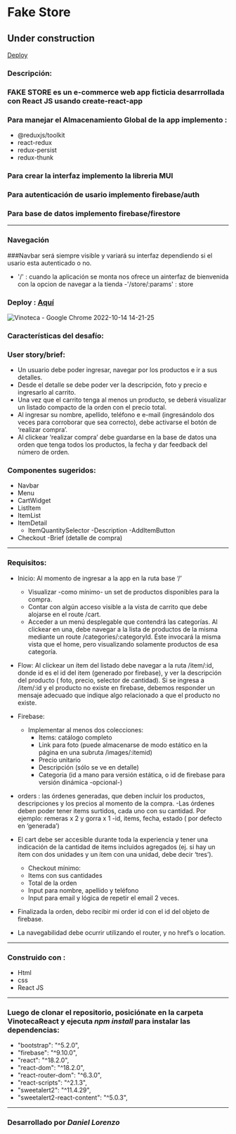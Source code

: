 # Fake Store

## Under construction
[Deploy][Deploy]

[deploy]:https://precious-caramel-78198c.netlify.app/


### Descripción:

### FAKE STORE es un e-commerce web app ficticia desarrrollada con React JS usando create-react-app

### Para manejar el Almacenamiento Global de la app implemento :  
- @reduxjs/toolkit
- react-redux
- redux-persist
- redux-thunk

### Para crear la interfaz implemento la libreria MUI 

### Para autenticación de usario implemento firebase/auth   

### Para base de datos implemento firebase/firestore

---

### Navegación

###Navbar será siempre visible y variará su interfaz dependiendo si el usario esta autenticado o no.

- '/' : cuando la aplicación se monta nos ofrece un ainterfaz de bienvenida con la opcion de navegar a la tienda
-'/store/:params' : store 
### Deploy : [Aquí](https://coruscating-figolla-d9c79f.netlify.app/)

![Vinoteca - Google Chrome 2022-10-14 14-21-25](https://user-images.githubusercontent.com/103971385/195919276-b838614c-c749-417f-9063-a011c7aadc15.gif)

### Características del desafío:

### User story/brief:

- Un usuario debe poder ingresar, navegar por los productos e ir a sus detalles.
- Desde el detalle se debe poder ver la descripción, foto y precio e ingresarlo al carrito.
- Una vez que el carrito tenga al menos un producto, se deberá visualizar un listado compacto de la orden con el precio total.
- Al ingresar su nombre, apellido, teléfono e e-mail (ingresándolo dos veces para corroborar que sea correcto), debe activarse el botón de ‘realizar compra’.
- Al clickear ‘realizar compra’ debe guardarse en la base de datos una orden que tenga todos los productos, la fecha y dar feedback del número de orden.

### Componentes sugeridos:


- Navbar
- Menu
- CartWidget
- ListItem
- ItemList
- ItemDetail
  - ItemQuantitySelector
  -Description
  -AddItemButton
- Checkout
  -Brief (detalle de compra)

---

### Requisitos:

- Inicio: Al momento de ingresar a la app en la ruta base ‘/’

  - Visualizar -como mínimo- un set de productos disponibles para la compra.
  - Contar con algún acceso visible a la vista de carrito que debe alojarse en el route /cart.
  - Acceder a un menú desplegable que contendrá las categorías. Al clickear en una, debe navegar a la lista de productos de la misma mediante un route      /categories/:categoryId. Éste invocará la misma vista que el home, pero visualizando solamente productos de esa
categoría.

- Flow: Al clickear un ítem del listado debe navegar a la ruta /item/:id, donde id es el id del item (generado por firebase), y ver la descripción del producto ( foto, precio, selector de cantidad). Si se ingresa a /item/:id y el producto no existe en firebase, debemos responder un mensaje adecuado que indique algo relacionado a que el producto no existe.

- Firebase:
  - Implementar al menos dos colecciones:
    - Items: catálogo completo
    - Link para foto (puede almacenarse de modo estático en la página en una subruta /images/:itemid)
    - Precio unitario
    - Descripción (sólo se ve en detalle)
    - Categoria (id a mano para versión estática, o id de firebase para versión dinámica -opcional-)
- orders : las órdenes generadas, que deben incluir los productos, descripciones y los precios al momento de la compra.
  -Las órdenes deben poder tener items surtidos, cada uno con su cantidad. Por ejemplo: remeras x 2 y gorra x 1
  -id, items, fecha, estado ( por defecto en ‘generada’)
- El cart debe ser accesible durante toda la experiencia y tener una indicación de la cantidad de items incluidos agregados (ej. si hay un ítem con dos unidades y un    ítem con una unidad, debe decir ‘tres’).
  - Checkout mínimo:
  - Items con sus cantidades
  - Total de la orden
  - Input para nombre, apellido y teléfono
  - Input para email y lógica de repetir el email 2 veces.
- Finalizada la orden, debo recibir mi order id con el id del objeto de firebase.
- La navegabilidad debe ocurrir utilizando el router, y no href’s o location.

---

### Construido con :

- Html
- css
- React JS

---

### Luego de clonar el repositorio, posiciónate en la carpeta VinotecaReact y ejecuta _npm install_ para instalar las dependencias:

- "bootstrap": "^5.2.0",
- "firebase": "^9.10.0",
- "react": "^18.2.0",
- "react-dom": "^18.2.0",
- "react-router-dom": "^6.3.0",
- "react-scripts": "^2.1.3",
- "sweetalert2": "^11.4.29",
- "sweetalert2-react-content": "^5.0.3",

---

### Desarrollado por _Daniel Lorenzo_






